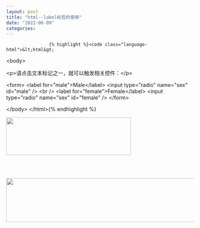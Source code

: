 ```yaml
---
layout: post
title: "html--label标签的使用"
date: "2022-06-09"
categories: 
---
```


                    {% highlight %}<code class="language-html">&lt;html&gt;
&lt;body&gt;

&lt;p&gt;请点击文本标记之一，就可以触发相关控件：&lt;/p&gt;

&lt;form&gt;
&lt;label for="male"&gt;Male&lt;/label&gt;
&lt;input type="radio" name="sex" id="male" /&gt;
&lt;br /&gt;
&lt;label for="female"&gt;Female&lt;/label&gt;
&lt;input type="radio" name="sex" id="female" /&gt;
&lt;/form&gt;

&lt;/body&gt;
&lt;/html&gt;{% endhighlight %} 
<p><img alt="" height="101" src="https://img-blog.csdnimg.cn/e2c97f37a3424450b4a4630e6d32c9b2.png?x-oss-process=image/watermark,type_d3F5LXplbmhlaQ,shadow_50,text_Q1NETiBA6K645aKo44Gu5bCP6J206J22,size_9,color_FFFFFF,t_70,g_se,x_16" width="335"></p> 
<p style="text-align:center;"> <img alt="" src="https://img-blog.csdnimg.cn/4ea6543656974aaf8372260cbd07674b.png?x-oss-process=image/watermark,type_d3F5LXplbmhlaQ,shadow_50,text_Q1NETiBA6K645aKo44Gu5bCP6J206J22,size_20,color_FFFFFF,t_70,g_se,x_16"></p> 
<p> <img alt="" height="118" src="https://img-blog.csdnimg.cn/4b9051f3e792499b9f6f9d3e5cc505a4.png?x-oss-process=image/watermark,type_d3F5LXplbmhlaQ,shadow_50,text_Q1NETiBA6K645aKo44Gu5bCP6J206J22,size_17,color_FFFFFF,t_70,g_se,x_16" width="616"></p> 
<p></p>
                
